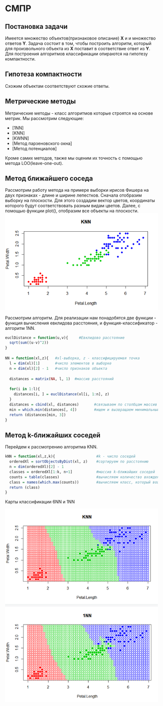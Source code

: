 # СМПР
## Постановка задачи
Имеется множество объектов(признаковое описание) **X** и и множество ответов **Y**. Задача состоит в том, чтобы построить алгоритм, который для произвольного объекта из **X** поставит в соответствие ответ из **Y**.
Для построения алгоритмов классификации опираются на гипотезу компактности.
## Гипотеза компактности
Схожим объектам соответствуют схожие ответы.
## Метрические методы
Метрические методы - класс алгоритмов которые строятся на основе метрик. Мы рассмотрим следующие:
 + [1NN]
 + [KNN]
 + [KWNN]
 + [Метод парзеновского окна]
 + [Метод потенциалов]
 
Кроме самих методов, также мы оценим их точность с помощью метода LOO(leave-one-out).

## Метод ближайшего соседа
Рассмотрим работу метода на примере выборки ирисов Фишера на двух признаках - длине и ширине лепестков.
Сначала отобразим выборку на плоскости. Для этого создадим вектор цветов, координаты которого будут соответствовать разным видам цветов.
Далее, с помощью функции plot(), отобразим все объекты на плоскости.  
<img src="https://github.com/VivaHades/SMPR/blob/main/XL.png" />

Рассмотрим алгоритм.
Для реализации нам понадобятся две функции - функция вычисления евклидова расстояния, и функция-классификатор - алгоритм  1NN.
```r
euclDistance = function(u,v){     #Евклидово расстояние
  sqrt(sum((u-v)^2))
}

NN = function(xl,z){   #xl-выборка, z - классифицируемая точка
  l = dim(xl)[1]       #число элементов в выборке
  n = dim(xl)[2] - 1   #число признаков объекта
  
  distances = matrix(NA, l, 1)  #массив расстояний
  
  for(i in 1:l){
    distances[i, ] = euclDistance(xl[i, 1:n], z)
  }
  distances = cbind(xl, distances)       #связываем по столбцам массив расстояний и выборку
  min = which.min(distances[, 4])        #ищем и вызвращаем минимальный элемент
  return (distances[min, 3])
}
```
## Метод k-ближайших соседей

Перейдем к рассмотрению алгоритма KNN.

``` r
kNN = function(xl,z,k){                   #k - число соседей 
  orderedXl = sortObjectsByDist(xl, z)    #сортируем по расстоянию
  n = dim(orderedXl)[2] - 1
  classes = orderedXl[1:k, n+1]           #массив k-ближайших соседей
  counts = table(classes)                 #вычисляем количество вхождений каждого класса среди k ближайших
  class = names(which.max(counts))        #вычисляем класс, который вошел в k ближайших больше всего раз
  return (class)                          
}
```
Карты классификации 6NN и 1NN

<img src="https://github.com/VivaHades/SMPR/blob/main/6NN.png" />
<img src="https://github.com/VivaHades/SMPR/blob/main/1NN.png" />
